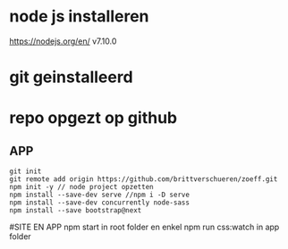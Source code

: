 # node js installeren
https://nodejs.org/en/ v7.10.0

# git geinstalleerd 

# repo opgezt op github
## APP
`git init`  
`git remote add origin https://github.com/brittverschueren/zoeff.git`  
`npm init -y // node project opzetten`  
`npm install --save-dev serve //npm i -D serve`  
`npm install --save-dev concurrently node-sass`  
`npm install --save bootstrap@next`  

#SITE EN APP
npm start in root folder en enkel npm run css:watch in app folder
